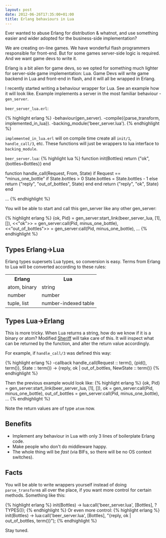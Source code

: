 ```yaml
---
layout: post
date: 2012-06-26T17:35:00+01:00
title: Erlang behaviours in Lua
---
```


Ever wanted to abuse Erlang for distribution & whatnot, and use something
easier and wider adopted for the business-side implementation?

We are creating on-line games. We have wonderful flash programmers responsible
for front-end. But for some games server-side logic is required. And we want
game devs to write it.

Erlang is a bit alien for game devs, so we opted for something much lighter for
server-side game implementation: Lua. Game Devs will write game backend in Lua
and front-end in flash, and it will all be wrapped in Erlang. 

I recently started writing a behaviour wrapper for Lua. See an example how it
will look like. Example implements a server in the most familiar behaviour -
`gen_server`.

`beer_server_lua.erl`:

{% highlight erlang %}
-behaviour(gen_server).
-compile({parse_transform, implemented_in_lua}).
-backing_module('beer_server.lua').
{% endhighlight %}

`implemented_in_lua.erl` will on compile time create all `init/1`,
`handle_call/3`, etc. These functions will just be wrappers to lua interface to
`backing_module`.

`beer_server.lua`:
{% highlight lua %}
function init(Bottles)
    return {"ok", {bottles=Bottles}}
end

function handle_call(Request, From, State)
    if Request == "minus_one_bottle"
        if State.bottles > 0
            State.bottles = State.bottles - 1
        else
            return {"reply", "out_of_bottles", State}
        end
    end
    return {"reply", "ok", State}
end

...
{% endhighlight %}

You will be able to start and call this gen_server like any other gen_server:

{% highlight erlang %}
{ok, Pid} = gen_server:start_link(beer_server_lua, [1], []),
<<"ok">> = gen_server:call(Pid, minus_one_bottle),
<<"out_of_bottles">> = gen_server:call(Pid, minus_one_bottle),
...
{% endhighlight %}

Types Erlang->Lua
-----------------

Erlang types supersets Lua types, so conversion is easy. Terms from Erlang to
Lua will be converted according to these rules:

<table>
<tr><th>Erlang</th><th>Lua</th></tr>
<tr><td>atom, binary</td><td>string</td></tr>
<tr><td>number</td><td>number</td></tr>
<tr><td>tuple, list</td><td>number-indexed table</td></tr>
</table>

Types Lua->Erlang
-----------------

This is more tricky. When Lua returns a string, how do we know if it is a
binary or atom? Modified [Sheriff] will take care of this. It will inspect what
can be returned by the function, and alter the return value accordingly.

For example, if `handle_call/3` was defined this way:

{% highlight erlang %}
-callback handle_call(Request :: term(), {pid(), term()}, State :: term()) ->
    {reply, ok | out_of_bottles, NewState :: term()}
{% endhighlight %}

Then the previous example would look like:
{% highlight erlang %}
{ok, Pid} = gen_server:start_link(beer_server_lua, [1], []),
ok = gen_server:call(Pid, minus_one_bottle),
out_of_bottles = gen_server:call(Pid, minus_one_bottle),
...
{% endhighlight %}

Note the return values are of type `atom` now.

Benefits
--------

* Implement any behaviour in Lua with only 3 lines of boilerplate Erlang code.
* Make people who don't do middleware happy.
* The whole thing will be _fast_ (via BIFs, so there will be no OS context
  switches).

Facts
-----

You will be able to write wrappers yourself instead of doing `parse_transform`s
all over the place, if you want more control for certain methods. Something
like this:

{% highlight erlang %}
init(Bottles) ->
    lua:call('beer_server.lua', [Bottles], ?TYPES());
{% endhighlight %}
Or even more control:
{% highlight erlang %}
init(Bottles) ->
    lua:call('beer_server.lua', [Bottles],
        "{reply, ok | out_of_bottles, term()}");
{% endhighlight %}

Stay tuned.

[Sheriff]: https://github.com/extend/sheriff
